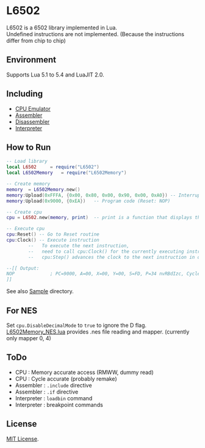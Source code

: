 # L6502  

L6502 is a 6502 library implemented in Lua.  
Undefined instructions are not implemented. (Because the instructions differ from chip to chip)  

## Environment  
Supports Lua 5.1 to 5.4 and LuaJIT 2.0.  

## Including  
* [CPU Emulator](L6502.lua)  
* [Assembler](L6502Assembler.lua)  
* [Disassembler](L6502Disassembler.lua)  
* [Interpreter](L6502Interpreter.lua)  

## How to Run  

```lua
-- Load library
local L6502		= require("L6502")
local L6502Memory	= require("L6502Memory")

-- Create memory
memory	= L6502Memory.new()
memory:Upload(0xFFFA, {0x00, 0x80, 0x00, 0x90, 0x00, 0xA0})	-- Interrupt handler
memory:Upload(0x9000, {0xEA})	-- Program code (Reset: NOP)

-- Create cpu
cpu	= L6502.new(memory, print)	-- print is a function that displays the trace log

-- Execute cpu
cpu:Reset()	-- Go to Reset routine
cpu:Clock()	-- Execute instruction
		--   To execute the next instruction,
		--   need to call cpu:Clock() for the currently executing instruction cycle.
		--   cpu:Step() advances the clock to the next instruction in one call.

--[[ Output:
NOP             ; PC=9000, A=00, X=00, Y=00, S=FD, P=34 nvRBdIzc, Cycle=0
]]
```

See also [Sample](Sample/) directory.  

## For NES  
Set `cpu.DisableDecimalMode` to `true` to ignore the D flag.  
[L6502Memory_NES.lua](L6502Memory_NES.lua) provides .nes file reading and mapper. (currently only mapper 0, 4)  

## ToDo  
* CPU : Memory accurate access (RMWW, dummy read)  
* CPU : Cycle accurate (probably remake)  
* Assembler : `.include` directive  
* Assembler : `.if` directive  
* Interpreter : `loadbin` command  
* Interpreter : breakpoint commands  

## License  
[MIT License](LICENSE).  
